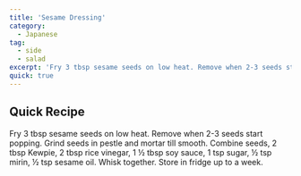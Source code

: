 ```yaml
---
title: 'Sesame Dressing'
category:
  - Japanese
tag:
  - side
  - salad
excerpt: 'Fry 3 tbsp sesame seeds on low heat. Remove when 2-3 seeds start popping. Grind seeds in pestle and mortar till smooth. Combine seeds, 2 tbsp Kewpie, 2 tbsp rice vinegar, 1 ½ tbsp soy sauce, 1 tsp sugar, ½ tsp mirin, ½ tsp sesame oil. Whisk together. Store in fridge up to a week.'
quick: true
---
```


## Quick Recipe

Fry 3 tbsp sesame seeds on low heat. Remove when 2-3 seeds start popping. Grind seeds in pestle and mortar till smooth. Combine seeds, 2 tbsp Kewpie, 2 tbsp rice vinegar, 1 ½ tbsp soy sauce, 1 tsp sugar, ½ tsp mirin, ½ tsp sesame oil. Whisk together. Store in fridge up to a week.
